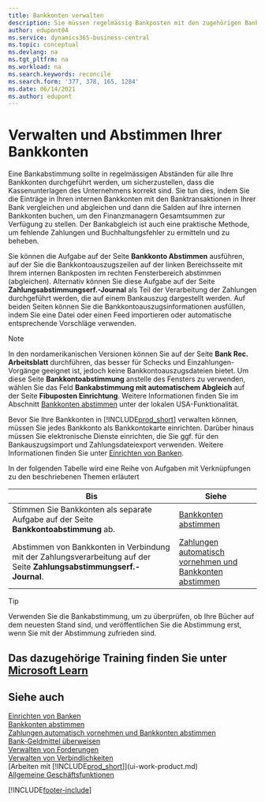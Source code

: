 ```yaml
---
title: Bankkonten verwalten
description: Sie müssen regelmässig Bankposten mit den zugehörigen Banktransaktionen in Ihren Bankkonten abstimmen.
author: edupont04
ms.service: dynamics365-business-central
ms.topic: conceptual
ms.devlang: na
ms.tgt_pltfrm: na
ms.workload: na
ms.search.keywords: reconcile
ms.search.form: '377, 378, 165, 1284'
ms.date: 06/14/2021
ms.author: edupont
---
```

# <a name="manage-and-reconcile-your-bank-accounts"></a>Verwalten und Abstimmen Ihrer Bankkonten

Eine Bankabstimmung sollte in regelmässigen Abständen für alle Ihre Bankkonten durchgeführt werden, um sicherzustellen, dass die Kassenunterlagen des Unternehmens korrekt sind. Sie tun dies, indem Sie die Einträge in Ihren internen Bankkonten mit den Banktransaktionen in Ihrer Bank vergleichen und abgleichen und dann die Salden auf Ihre internen Bankkonten buchen, um den Finanzmanagern Gesamtsummen zur Verfügung zu stellen. Der Bankabgleich ist auch eine praktische Methode, um fehlende Zahlungen und Buchhaltungsfehler zu ermitteln und zu beheben.

Sie können die Aufgabe auf der Seite **Bankkonto Abstimmen** ausführen, auf der Sie die Bankkontoauszugszeilen auf der linken Bereichsseite mit Ihrem internen Bankposten im rechten Fensterbereich abstimmen (abgleichen). Alternativ können Sie diese Aufgabe auf der Seite **Zahlungsabstimmungserf.-Journal** als Teil der Verarbeitung der Zahlungen durchgeführt werden, die auf einem Bankauszug dargestellt werden. Auf beiden Seiten können Sie die Bankkontoauszugsinformationen ausfüllen, indem Sie eine Datei oder einen Feed importieren oder automatische entsprechende Vorschläge verwenden.

> [!NOTE]  
> In den nordamerikanischen Versionen können Sie auf der Seite **Bank Rec. Arbeitsblatt** durchführen, das besser für Schecks und Einzahlungen-Vorgänge geeignet ist, jedoch keine Bankkontoauszugsdateien bietet. Um diese Seite **Bankkontoabstimmung** anstelle des Fensters zu verwenden, wählen Sie das Feld **Bankabstimmung mit automatischem Abgleich** auf der Seite **Fibuposten Einrichtung**. Weitere Informationen finden Sie im Abschnitt [Bankkonten abstimmen](LocalFunctionality/UnitedStates/how-to-reconcile-bank-accounts.md) unter der lokalen USA-Funktionalität.

Bevor Sie Ihre Bankkonten in [!INCLUDE[prod_short](includes/prod_short.md)] verwalten können, müssen Sie jedes Bankkonto als Bankkontokarte einrichten. Darüber hinaus müssen Sie elektronische Dienste einrichten, die Sie ggf. für den Bankauszugsimport und Zahlungsdateiexport verwenden. Weitere Informationen finden Sie unter [Einrichten von Banken](bank-setup-banking.md).

In der folgenden Tabelle wird eine Reihe von Aufgaben mit Verknüpfungen zu den beschriebenen Themen erläutert

| Bis | Siehe |
| --- | --- |
| Stimmen Sie Bankkonten als separate Aufgabe auf der Seite **Bankkontoabstimmung** ab. |[Bankkonten abstimmen](bank-how-reconcile-bank-accounts-separately.md) |
| Abstimmen von Bankkonten in Verbindung mit der Zahlungsverarbeitung auf der Seite **Zahlungsabstimmungserf.-Journal**. |[Zahlungen automatisch vornehmen und Bankkonten abstimmen](receivables-apply-payments-auto-reconcile-bank-accounts.md) |

> [!TIP]
> Verwenden Sie die Bankabstimmung, um zu überprüfen, ob Ihre Bücher auf dem neuesten Stand sind, und veröffentlichen Sie die Abstimmung erst, wenn Sie mit der Abstimmung zufrieden sind.

## <a name="see-related-training-at-microsoft-learn"></a>Das dazugehörige Training finden Sie unter [Microsoft Learn](/learn/paths/reconcile-bank-accounts-dynamics-365-business-central/)

## <a name="see-also"></a>Siehe auch

[Einrichten von Banken](bank-setup-banking.md)  
[Bankkonten abstimmen](bank-how-reconcile-bank-accounts-separately.md)  
[Zahlungen automatisch vornehmen und Bankkonten abstimmen](receivables-apply-payments-auto-reconcile-bank-accounts.md)  
[Bank-Geldmittel überweisen](bank-how-transfer-bank-funds.md)  
[Verwalten von Forderungen](receivables-manage-receivables.md)  
[Verwalten von Verbindlichkeiten](payables-manage-payables.md)  
[Arbeiten mit [!INCLUDE[prod_short](includes/prod_short.md)]](ui-work-product.md)  
[Allgemeine Geschäftsfunktionen](ui-across-business-areas.md)


[!INCLUDE[footer-include](includes/footer-banner.md)]